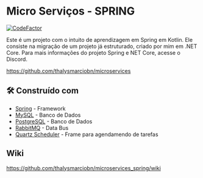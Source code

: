 # Micro Serviços - SPRING

[![CodeFactor](https://www.codefactor.io/repository/github/thalysmarciobn/microservices_spring/badge)](https://www.codefactor.io/repository/github/thalysmarciobn/microservices_spring)

Este é um projeto com o intuito de aprendizagem em Spring em Kotlin. Ele consiste na migração de um projeto já estruturado, criado por mim em .NET Core. Para mais informações do projeto Spring e NET Core, acesse o Discord.

https://github.com/thalysmarciobn/microservices

## 🛠️ Construído com

* [Spring](https://spring.io) - Framework
* [MySQL](https://www.mysql.com) - Banco de Dados
* [PostgreSQL](https://www.postgresql.org) - Banco de Dados
* [RabbitMQ](https://www.rabbitmq.com) - Data Bus
* [Quartz Scheduler](http://www.quartz-scheduler.org) - Frame para agendamendo de tarefas

## Wiki
https://github.com/thalysmarciobn/microservices_spring/wiki
